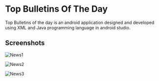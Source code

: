# Top Bulletins Of The Day
Top Bulletins of the day is an android application designed and developed using XML and Java programming language in android studio.

## Screenshots

![News1](https://user-images.githubusercontent.com/78471553/143674011-e9c5b572-481b-4c22-914e-43f54da85a22.jpg) 

![News2](https://user-images.githubusercontent.com/78471553/143674021-b532a493-6aea-45d7-bcb5-e75a580234ca.jpg)

![News3](https://user-images.githubusercontent.com/78471553/143674031-b9cd0270-2245-48ba-a5f5-adcbe8e2edc1.jpg)

